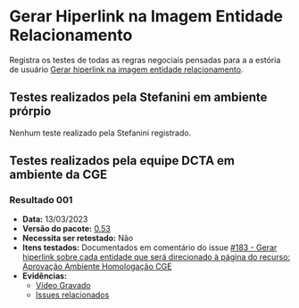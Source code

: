# Gerar Hiperlink na Imagem Entidade Relacionamento

Registra os testes de todas as regras negociais pensadas para a a estória de usuário [Gerar hiperlink na imagem entidade relacionamento](../../../estorias_de_usuarios/sprint_06/14_gerar_hiperlink_da_entidade_para_cada_recurso).

## Testes realizados pela Stefanini em ambiente prórpio

Nenhum teste realizado pela Stefanini registrado.

## Testes realizados pela equipe DCTA em ambiente da CGE 

### Resultado 001
- **Data:** 13/03/2023
- **Versão do pacote:** [0.53](https://pypi.org/project/ckanext-datapackage-creator/0.0.53/)
- **Necessita ser retestado:** Não
- **Itens testados:** Documentados em comentário do issue [#183 - Gerar hiperlink sobre cada entidade que será direcionado à página do recurso: Aprovação Ambiente Homologação CGE](https://github.com/transparencia-mg/work-stefanini/issues/189)
- **Evidências:**    
    - [Vídeo Gravado](https://youtu.be/D-aed4XVNpM)
    - [Issues relacionados](https://github.com/transparencia-mg/work-stefanini/issues/189#issue-1503483533)
